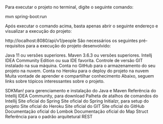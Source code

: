 Para executar o projeto no terminal, digite o seguinte comando:

mvn spring-boot:run

Após executar o comando acima, basta apenas abrir o seguinte endereço e visualizar a execução do projeto:

http://localhost:8080/api/v1/people
São necessários os seguintes pré-requisitos para a execução do projeto desenvolvido: 

Java 11 ou versões superiores.
Maven 3.6.3 ou versões superiores.
Intellj IDEA Community Edition ou sua IDE favorita.
Controle de versão GIT instalado na sua máquina.
Conta no GitHub para o armazenamento do seu projeto na nuvem.
Conta no Heroku para o deploy do projeto na nuvem
Muita vontade de aprender e compartilhar conhecimento
Abaixo, seguem links sobre tópicos interessantes sobre o projeto.

SDKMan! para gerenciamento e instalação do Java e Maven
Referência do Intellij IDEA Community, para download
Palheta de atalhos de comandos do Intellij
Site oficial do Spring
Site oficial do Spring Initialzr, para setup do projeto
Site oficial do Heroku
Site oficial do GIT
Site oficial do GitHub
Documentação oficial do Lombok
Documentação oficial do Map Struct
Referência para o padrão arquitetural REST